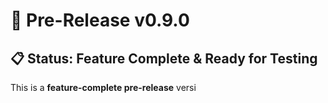 # 🚀 Pre-Release v0.9.0

## 📋 Status: Feature Complete & Ready for Testing

This is a **feature-complete pre-release** versi